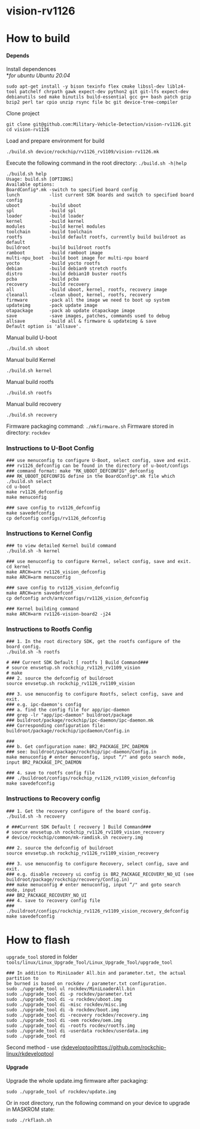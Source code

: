 # vision-rv1126

# How to build 

#### Depends 

Install dependences<br>
**for ubuntu Ubuntu 20.04*
```shell
sudo apt-get install -y bison texinfo flex cmake libssl-dev liblz4-tool patchelf chrpath gawk expect-dev python2 git git-lfs expect-dev debianutils sed make binutils build-essential gcc g++ bash patch gzip bzip2 perl tar cpio unzip rsync file bc git device-tree-compiler
```

Clone project  
```shell
git clone git@github.com:Military-Vehicle-Detection/vision-rv1126.git
cd vision-rv1126
```

Load and prepare environment for build
```shell
./build.sh device/rockchip/rv1126_rv1109/vision-rv1126.mk
```


Execute the following command in the root directory: `./build.sh -h|help`
```shell
./build.sh help
Usage: build.sh [OPTIONS]
Available options:
BoardConfig*.mk -switch to specified board config
lunch           -list current SDK boards and switch to specified board config
uboot           -build uboot
spl             -build spl
loader          -build loader
kernel          -build kernel
modules         -build kernel modules
toolchain       -build toolchain
rootfs          -build default rootfs, currently build buildroot as default
buildroot       -build buildroot rootfs
ramboot         -build ramboot image
multi-npu_boot  -build boot image for multi-npu board
yocto           -build yocto rootfs
debian          -build debian9 stretch rootfs
distro          -build debian10 buster rootfs
pcba            -build pcba
recovery        -build recovery
all             -build uboot, kernel, rootfs, recovery image
cleanall        -clean uboot, kernel, rootfs, recovery
firmware        -pack all the image we need to boot up system
updateimg       -pack update image
otapackage      -pack ab update otapackage image
save            -save images, patches, commands used to debug
allsave         -build all & firmware & updateimg & save
Default option is 'allsave'.
```

Manual build U-boot
```shell
./build.sh uboot
```

Manual build Kernel 
```shell
./build.sh kernel
```

Manual build rootfs 
```shell
./build.sh rootfs
```

Manual build recovery  
```shell
./build.sh recovery
```

Firmware packaging command: `./mkfirmware.sh`
Firmware stored in directory: `rockdev`


### Instructions to U-Boot Config
```shell
### use menuconfig to configure U-Boot, select config, save and exit.
### rv1126_defconfig can be found in the directory of u-boot/configs
### command format: make "RK_UBOOT_DEFCONFIG"_defconfig
### RK_UBOOT_DEFCONFIG define in the BoardConfig*.mk file which ./build.sh select
cd u-boot
make rv1126_defconfig
make menuconfig

### save config to rv1126_defconfig
make savedefconfig
cp defconfig configs/rv1126_defconfig
```

### Instructions to Kernel Config

```shell
### to view detailed Kernel build command
./build.sh -h kernel

### use menuconfig to configure Kernel, select config, save and exit.
cd kernel
make ARCH=arm rv1126_vision_defconfig
make ARCH=arm menuconfig

### save config to rv1126_vision_defconfig
make ARCH=arm savedefconf
cp defconfig arch/arm/configs/rv1126_vision_defconfig

### Kernel building command
make ARCH=arm rv1126-vision-board2 -j24
```

### Instructions to Rootfs Config

```shell
### 1. In the root directory SDK, get the rootfs configure of the board config.
./build.sh -h rootfs

# ### Current SDK Default [ rootfs ] Build Command###
# source envsetup.sh rockchip_rv1126_rv1109_vision
# make
### 2. source the defconfig of buildroot
source envsetup.sh rockchip_rv1126_rv1109_vision

### 3. use menuconfig to configure Rootfs, select config, save and exit.
### e.g. ipc-daemon's config
### a. find the config file for app/ipc-daemon
### grep -lr "app/ipc-daemon" buildroot/package
### buildroot/package/rockchip/ipc-daemon/ipc-daemon.mk
### Corresponding configuration file: buildroot/package/rockchip/ipcdaemon/Config.in

###
### b. Get configuration name: BR2_PACKAGE_IPC_DAEMON
### see: buildroot/package/rockchip/ipc-daemon/Config.in
make menuconfig # enter menuconfig, input “/" and goto search mode, input BR2_PACKAGE_IPC_DAEMON

### 4. save to rootfs config file
### ./buildroot/configs/rockchip_rv1126_rv1109_vision_defconfig
make savedefconfig
```

### Instructions to Recovery config
```shell
### 1. Get the recovery configure of the board config.
./build.sh -h recovery

# ###Current SDK Default [ recovery ] Build Command###
# source envsetup.sh rockchip_rv1126_rv1109_vision_recovery
# device/rockchip/common/mk-ramdisk.sh recovery.img

### 2. source the defconfig of buildroot
source envsetup.sh rockchip_rv1126_rv1109_vision_recovery

### 3. use menuconfig to configure Recovery, select config, save and exit.
### e.g. disable recovery ui config is BR2_PACKAGE_RECOVERY_NO_UI (see buildroot/package/rockchip/recovery/Config.in)
### make menuconfig # enter menuconfig, input “/" and goto search mode, input
### BR2_PACKAGE_RECOVERY_NO_UI
### 4. save to recovery config file
### ./buildroot/configs/rockchip_rv1126_rv1109_vision_recovery_defconfig
make savedefconfig
```


# How to flash 

`upgrade_tool` stored in folder `tools/linux/Linux_Upgrade_Tool/Linux_Upgrade_Tool/upgrade_tool`

```shell
### In addition to MiniLoader All.bin and parameter.txt, the actual partition to
be burned is based on rockdev / parameter.txt configuration.
sudo ./upgrade_tool ul rockdev/MiniLoaderAll.bin
sudo ./upgrade_tool di -p rockdev/parameter.txt
sudo ./upgrade_tool di -u rockdev/uboot.img
sudo ./upgrade_tool di -misc rockdev/misc.img
sudo ./upgrade_tool di -b rockdev/boot.img
sudo ./upgrade_tool di -recovery rockdev/recovery.img
sudo ./upgrade_tool di -oem rockdev/oem.img
sudo ./upgrade_tool di -rootfs rocdev/rootfs.img
sudo ./upgrade_tool di -userdata rockdev/userdata.img
sudo ./upgrade_tool rd
```

Second method - use [rkdeveloptool](https://github.com/rockchip-linux/rkdeveloptool)https://github.com/rockchip-linux/rkdeveloptool

#### Upgrade
Upgrade the whole update.img firmware after packaging:

```shell
sudo ./upgrade_tool uf rockdev/update.img
```

Or in root directory, run the following command on your device to upgrade in MASKROM state:

```shell
sudo ./rkflash.sh
```
